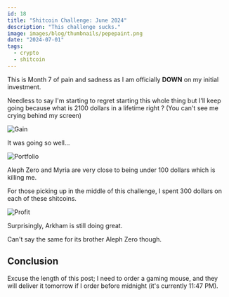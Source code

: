 ```yaml
---
id: 18
title: "Shitcoin Challenge: June 2024"
description: "This challenge sucks."
image: images/blog/thumbnails/pepepaint.png
date: "2024-07-01"
tags:
  - crypto
  - shitcoin
---
```


This is Month 7 of pain and sadness as I am officially **DOWN** on my initial
investment.

Needless to say I'm starting to regret starting this whole thing but I'll keep
going because what is 2100 dollars in a lifetime right ? (You can't see me
crying behind my screen)

![Gain](/images/blog/18-chart.png)

It was going so well...

![Portfolio](/images/blog/18-portfolio.png)

Aleph Zero and Myria are very close to being under 100 dollars which is killing
me.

For those picking up in the middle of this challenge, I spent 300 dollars on
each of these shitcoins.

![Profit](/images/blog/18-profit.png)

Surprisingly, Arkham is still doing great.

Can't say the same for its brother Aleph Zero though.

## Conclusion

Excuse the length of this post; I need to order a gaming mouse, and they will
deliver it tomorrow if I order before midnight (it's currently 11:47 PM).
